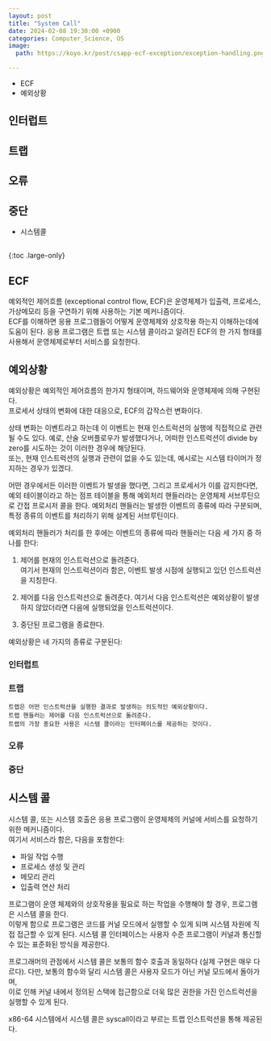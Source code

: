 ```yaml
---
layout: post
title: "System Call"
date: 2024-02-08 19:30:00 +0900
categories: Computer_Science, OS
image: 
  path: https://koyo.kr/post/csapp-ecf-exception/exception-handling.png

---
```


* ECF
* 예외상황 
## 인터럽트
## 트랩
## 오류
## 중단
* 시스템콜
##
{:toc .large-only}

## ECF

예외적인 제어흐름 (exceptional control flow, ECF)은 운영체제가 입출력, 프로세스, 가상메모리 등을 구연하기 위해 사용하는 기본 메커니즘이다.  
ECF를 이해하면 응용 프로그램들이 어떻게 운영체제와 상호작용 하는지 이해하는데에 도움이 된다. 
응용 프로그램은 트랩 또는 시스템 콜이라고 알려진 ECF의 한 가지 형태를 사용해서 운영체제로부터 서비스를 요청한다. 

## 예외상황 

예외상황은 예외적인 제어흐름의 한가지 형태이며, 하드웨어와 운영체제에 의해 구현된다.  
프로세서 상태의 변화에 대한 대응으로, ECF의 갑작스런 변화이다. 

상태 변화는 이벤트라고 하는데 이 이벤트는 현재 인스트럭션의 실행에 직접적으로 관련될 수도 있다.
예로, 산술 오버플로우가 발생했다거나, 어떠한 인스트럭션이 divide by zero를 시도하는 것이 이러한 경우에 해당된다.  
또는, 현재 인스트럭션의 실행과 관련이 없을 수도 있는데, 예시로는 시스템 타이머가 정지하는 경우가 있겠다. 

어떤 경우에서든 이러한 이벤트가 발생을 했다면, 그리고 프로세서가 이를 감지한다면,  
예외 테이블이라고 하는 점프 테이블을 통해 예외처리 핸들러라는 운영체제 서브루틴으로 간접 프로시저 콜을 한다. 
예외처리 핸들러는 발생한 이벤트의 종류에 따라 구분되며, 특정 종류의 이벤트를 처리하기 위해 설계된 서브루틴이다. 

예외처리 핸들러가 처리를 한 후에는 이벤트의 종류에 따라 핸들러는 다음 세 가지 중 하나를 한다:

1. 제어를 현재의 인스트럭션으로 돌려준다.  
여기서 현재의 인스트럭션이라 함은, 이벤트 발생 시점에 실행되고 있던 인스트럭션을 지칭한다. 

2. 제어를 다음 인스트럭션으로 돌려준다. 
여기서 다음 인스트럭션은 예외상황이 발생하지 않았더라면 다음에 실행되었을 인스트럭션이다. 

3. 중단된 프로그램을 종료한다. 

예외상황은 네 가지의 종류로 구분된다: 
 
### 인터럽트



### 트랩

    트랩은 어떤 인스트럭션을 실행한 결과로 발생하는 의도적인 예외상황이다. 
    트랩 핸들러는 제어를 다음 인스트럭션으로 돌려준다. 
    트랩의 가장 종요한 사용은 시스템 콜이라는 인터페이스를 제공하는 것이다. 

### 오류 

### 중단

## 시스템 콜

시스템 콜, 또는 시스템 호출은 응용 프로그램이 운영체제의 커널에 서비스를 요청하기 위한 메커니즘이다.  
여기서 서비스라 함은, 다음을 포함한다:  

- 파일 작업 수행
- 프로세스 생성 및 관리
- 메모리 관리
- 입출력 연산 처리 

프로그램이 운영 체제와의 상호작용을 필요로 하는 작업을 수행해야 할 경우, 프로그램은 시스템 콜을 한다.  
이렇게 함으로 프로그램은 코드를 커널 모드에서 실행할 수 있게 되며 시스템 자원에 직접 접근할 수 있게 된다.
시스템 콜 인터페이스는 사용자 수준 프로그램이 커널과 통신할 수 있는 표준화된 방식을 제공한다. 

프로그래머의 관점에서 시스템 콜은 보통의 함수 호출과 동일하다 (실제 구현은 매우 다르다). 
다만, 보통의 함수와 달리 시스템 콜은 사용자 모드가 아닌 커널 모드에서 돌아가며,  
이로 인해 커널 내에서 정의된 스택에 접근함으로 더욱 많은 권한을 가진 인스트럭션을 실행할 수 있게 된다.

x86-64 시스템에서 시스템 콜은 syscall이라고 부르는 트랩 인스트럭션을 통해 제공된다. 



